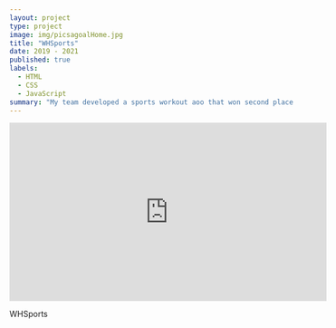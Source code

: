 ```yaml
---
layout: project
type: project
image: img/picsagoalHome.jpg
title: "WHSports"
date: 2019 - 2021
published: true
labels:
  - HTML
  - CSS
  - JavaScript
summary: "My team developed a sports workout aoo that won second place in the 2019 Congressional App Challenge District 1. This project was also improved upon for my team and I's STEM and CTE capstone project."
---
```

<div class="text-center p-4">
  <iframe width="560" height="315" src="https://www.youtube.com/embed/J6LECisTy3I?si=IixakDw3ahHoUCaB" title="YouTube video player" frameborder="0" allow="accelerometer; autoplay; clipboard-write; encrypted-media; gyroscope; picture-in-picture; web-share" allowfullscreen></iframe>
</div>

WHSports
